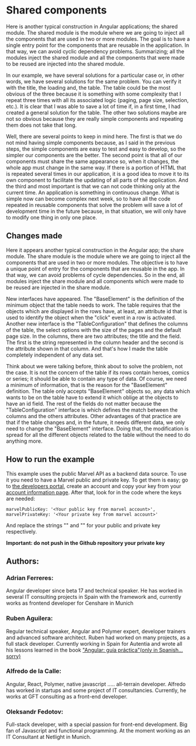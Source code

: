 # Shared components

Here is another typical construction in Angular applications; the shared module. The shared module is the module where we are going to inject all the components that are used in two or more modules. The goal is to have a single entry point for the components that are reusable in the application. In that way, we can avoid cyclic dependency problems. Summarizing; all the modules inject the shared module and all the components that were made to be reused are injected into the shared module.

In our example, we have several solutions for a particular case or, in other words, we have several solutions for the same problem. You can verify it with the title, the loading and, the table. The table could be the most obvious of the three because it is something with some complexity that I repeat three times with all its associated logic (paging, page size, selection, etc.). It is clear that I was able to save a lot of time if, in a first time, I had created a general solution for the table. The other two solutions maybe are not so obvious because they are really simple components and repeating them does not take that long. 

Well, there are several points to keep in mind here. The first is that we do not mind having simple components because, as I said in the previous steps, the simple components are easy to test and easy to develop, so the simpler our components are the better. The second point is that all of our components must share the same appearance so, when it changes, the whole app must change in the same way. If there is a portion of HTML that is repeated several times in our application, it is a good idea to move it to its own component to facilitate the updating of all parts of the application. And the third and most important is that we can not code thinking only at the current time. An application is something in continuous change. What is simple now can become complex next week, so to have all the code repeated in reusable components that solve the problem will save a lot of development time in the future because, in that situation, we will only have to modify one thing in only one place. 

## Changes made

Here it appears another typical construction in the Angular app; the share module. The share module is the module where we are going to inject all the components that are used in two or more modules. The objective is to have a unique point of entry for the components that are reusable in the app. In that way, we can avoid problems of cycle dependencies. So in the end, all modules inject the share module and all components which were made to be reused are injected in the share module. 

New interfaces have appeared. The "BaseElement" is the definition of the minimum object that the table needs to work. The table requires that the objects which are displayed in the rows have, at least, an attribute id that is used to identify the object when the "click" event in a row is activated. Another new interface is the "TableConfiguration" that defines the columns of the table, the select options with the size of the pages and the default page size. In the columns, there are two attributes; the title and the field. The first is the string represented in the column header and the second is the attribute shown in that column. And that's how I made the table completely independent of any data set.

Think about we were talking before, think about to solve the problem, not the case. It is not the concern of the table if its rows contain heroes, comics or series; it should be able to contain any type of data. Of course, we need a minimum of information, that is the reason for the "BaseElement" definition. The table only accepts "BaseElement" objects so, any data which wants to be on the table have to extend it which oblige at the objects to have an id field. The rest of the fields do not matter because the "TableConfiguration" interface is which defines the match between the columns and the others attributes. Other advantages of that practice are that if the table changes and, in the future, it needs different data, we only need to change the "BaseElement" interface. Doing that, the modification is spread for all the different objects related to the table without the need to do anything more.

## How to run the example

This example uses the public Marvel API as a backend data source. To use it you need to have a Marvel public and private key. To get them is easy; go to [the developers portal](https://developer.marvel.com/), create an account and copy your key from your [account information page](https://developer.marvel.com/account). After that, look for in the code where the keys are needed:
```
marvelPublicKey: '<Your public key from marvel account>',
marvelPrivateKey: '<Your private key from marvel account>'
```
And replace the strings "<Your public key from marvel account>" and "<Your private key from marvel account>" for your public and private key respectively.

**Important: do not push in the Github repository your private key**

## Authors:

### Adrian Ferreres:
Angular developer since beta 17 and technical speaker. He has worked in several IT consulting projects in Spain with the framework and, currently works as frontend developer for Censhare in Munich

### Ruben Aguilera:
Regular technical speaker, Angular and Polymer expert, developer trainers and advanced software architect. Ruben had worked on many projects, as a full stack developer. Currently working in Spain for Autentia and wrote all his lessons learned in the book ["Angular: guía práctica"(only in Spanish... sorry)](https://leanpub.com/angular-guia-practica)

### Alfredo de la Calle:
Angular, React, Polymer, native javascript ..... all-terrain developer. Alfredo has worked in startups and some project of IT consultancies.  Currently, he works at GFT consulting as a front-end developer.

### Oleksandr Fedotov:
Full-stack developer, with a special passion for front-end development. Big fan of Javascript and functional programming. At the moment working as an IT Consultant at Netlight in Munich.
